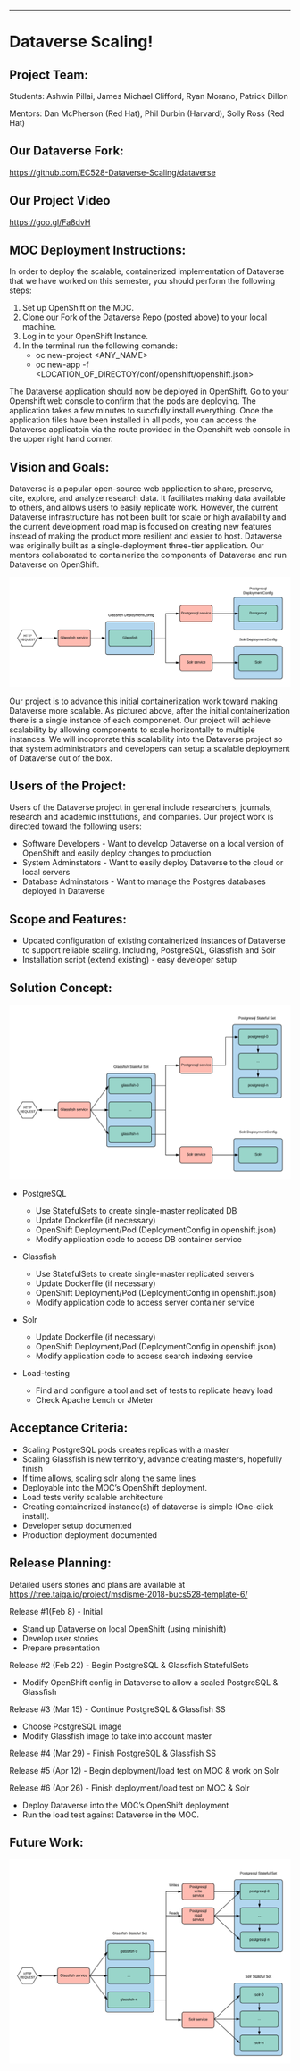 ﻿** **

# Dataverse Scaling!

## Project Team: 

Students: Ashwin Pillai, James Michael Clifford, Ryan Morano, Patrick Dillon

Mentors: Dan McPherson (Red Hat), Phil Durbin (Harvard), Solly Ross (Red Hat)

## Our Dataverse Fork:
https://github.com/EC528-Dataverse-Scaling/dataverse

## Our Project Video
https://goo.gl/Fa8dvH

## MOC Deployment Instructions:

In order to deploy the scalable, containerized implementation of Dataverse that we have worked on this semester, you should perform the following steps:

1. Set up OpenShift on the MOC.
2. Clone our Fork of the Dataverse Repo (posted above) to your local machine.
3. Log in to your OpenShift Instance. 
4. In the terminal run the following comands:
     - oc new-project <ANY_NAME>
     - oc new-app -f <LOCATION_OF_DIRECTOY/conf/openshift/openshift.json>

The Dataverse application should now be deployed in OpenShift. Go to your Openshift web console to confirm that the pods are deploying. The application takes a few minutes to succfully install everything. Once the application files have been installed in all pods, you can access the Dataverse applicatoin via the route provided in the Openshift web console in the upper right hand corner.      

## Vision and Goals:

Dataverse is a popular open-source web application to share, preserve, cite, explore, and analyze research data. It facilitates making data available to others, and allows users to easily replicate work. However, the current Dataverse infrastructure has not been built for scale or high availability and the current development road map is focused on creating new features instead of making the product more resilient and easier to host. Dataverse was originally built as a single-deployment three-tier application. Our mentors collaborated to containerize the components of Dataverse and run Dataverse on OpenShift.

![The beginning state of the project](https://github.com/BU-NU-CLOUD-SP18/Dataverse-Scaling/blob/master/project_initial.png)

Our project is to advance this initial containerization work toward making Dataverse more scalable. As pictured above, after the initial containerization there is a single instance of each componenet. Our project will achieve scalability by allowing components to scale horizontally to multiple instances. We will incoprorate this scalability into the Dataverse project so that system administrators and developers can setup a scalable deployment of Dataverse out of the box.


## Users of the Project:

Users of the Dataverse project in general include researchers, journals, research and academic institutions, and companies. Our project work is directed toward the following users:

- Software Developers - Want to develop Dataverse on a local version of OpenShift and easily deploy changes to production
- System Adminstators - Want to easily deploy Dataverse to the cloud or local servers
- Database Adminstators - Want to manage the Postgres databases deployed in Dataverse


## Scope and Features:

 - Updated configuration of existing containerized instances of Dataverse to support reliable scaling.  Including, PostgreSQL, Glassfish and Solr
 - Installation script (extend existing) - easy developer setup

## Solution Concept:
![The final state of the project](https://github.com/BU-NU-CLOUD-SP18/Dataverse-Scaling/blob/master/project_final.png)

- PostgreSQL
  - Use StatefulSets to create single-master replicated DB
  - Update Dockerfile (if necessary)
  - OpenShift Deployment/Pod (DeploymentConfig in openshift.json)
  - Modify application code to access DB container service
  
- Glassfish
  - Use StatefulSets to create single-master replicated servers
  - Update Dockerfile (if necessary)
  - OpenShift Deployment/Pod (DeploymentConfig in openshift.json)
  - Modify application code to access server container service
- Solr
  - Update Dockerfile (if necessary)
  - OpenShift Deployment/Pod (DeploymentConfig in openshift.json)
  - Modify application code to access search indexing service
- Load-testing
  - Find and configure a tool and set of tests to replicate heavy load
  - Check Apache bench or JMeter

## Acceptance Criteria:
 - Scaling PostgreSQL pods creates replicas with a master
 - Scaling Glassfish is new territory, advance creating masters, hopefully finish
 - If time allows, scaling solr along the same lines
 - Deployable into the MOC’s OpenShift deployment.
 - Load tests verify scalable architecture
 - Creating containerized instance(s) of dataverse is simple (One-click install).
 - Developer setup documented
 - Production deployment documented

## Release Planning:

Detailed users stories and plans are available at https://tree.taiga.io/project/msdisme-2018-bucs528-template-6/ 

Release #1(Feb 8) - Initial
 - Stand up Dataverse on local OpenShift (using minishift)
 - Develop user stories
 - Prepare presentation

Release #2 (Feb 22) - Begin PostgreSQL & Glassfish StatefulSets
 - Modify OpenShift config in Dataverse to allow a scaled PostgreSQL & Glassfish

Release #3 (Mar 15) - Continue PostgreSQL & Glassfish SS
 - Choose PostgreSQL image
 - Modify Glassfish image to take into account master

Release #4 (Mar 29) - Finish PostgreSQL & Glassfish SS


Release #5 (Apr 12) - Begin deployment/load test on MOC & work on Solr


Release #6 (Apr 26) - Finish deployment/load test on MOC & Solr
 - Deploy Dataverse into the MOC’s OpenShift deployment
 - Run the load test against Dataverse in the MOC.

## Future Work:
![Future work](https://github.com/BU-NU-CLOUD-SP18/Dataverse-Scaling/blob/master/project_future.png)
